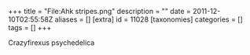 +++
title = "File:Ahk stripes.png"
description = ""
date = 2011-12-10T02:55:58Z
aliases = []
[extra]
id = 11028
[taxonomies]
categories = []
tags = []
+++

Crazyfirexus psychedelica
